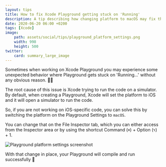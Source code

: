 ```yaml
---
layout: tips
title: How to fix Xcode Playground getting stuck on 'Running'
description: A tip describing how changing platform to macOS may fix the issue with Xcode Playground getting stuck on 'Running'
date: 2020-06-20 06:00 +0200
tags: [Xcode]
image:
    path: assets/social/tips/playground_platform_settings.png
    width: 998
    height: 500
twitter:
    card: summary_large_image
---
```


Sometimes when working on Xcode Playground you may experience some unexpected behavior where Playground gets stuck on 'Running...' without any obvious reason. 🤷:triumph: 

The root cause of this issue is Xcode trying to run the code on a simulator.
By default, when creating a Playground, Xcode will set the platform to iOS and it will open a simulator to run the code. 

So, if you are not working on iOS-specific code, you can solve this by switching the platform on the Playground Settings to `macOS`.

You can change that on the File Inspector tab, which you can either access from the Inspector area or by using the shortcut Command (`⌘`) + Option (`⌥`) + 1.

![Playground platform settings screenshot]({{site.url}}/assets/tips/xcode_playground/playground-platform-settings.png)



With that change in place, your Playground will compile and run successfully :rocket:
